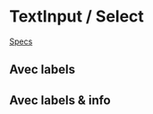 # TextInput / Select
[Specs](https://www.sketch.com/s/6034ddd9-a0d3-4844-adda-bd4c821f24b1/a/Ovw782)
<GithubLink componentPath="Form/input/TextInput.vue" />
<GithubLink docPath="primitives/TextInputSelect.md" />

## Avec labels
<TextInputSelect-WithLabels />
<GithubLink examplePath="TextInputSelect/WithLabels.vue" />

##  Avec labels & info
<TextInputSelect-WithLabelsInfo />
<GithubLink examplePath="TextInputSelect/WithLabelsInfo.vue" />

